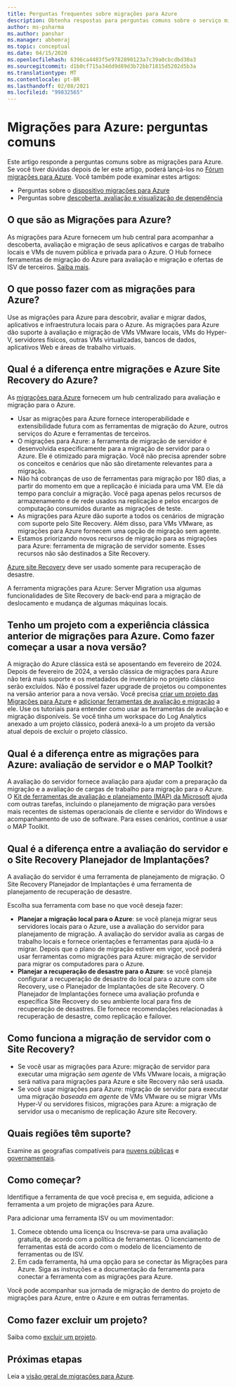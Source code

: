 ```yaml
---
title: Perguntas frequentes sobre migrações para Azure
description: Obtenha respostas para perguntas comuns sobre o serviço migrações para Azure.
author: ms-psharma
ms.author: panshar
ms.manager: abhemraj
ms.topic: conceptual
ms.date: 04/15/2020
ms.openlocfilehash: 6396ca4483f5e9782890123a7c39a0cbcdbd30a3
ms.sourcegitcommit: d1b0cf715a34dd9d89d3b72bb71815d5202d5b3a
ms.translationtype: MT
ms.contentlocale: pt-BR
ms.lasthandoff: 02/08/2021
ms.locfileid: "99832565"
---
```

# <a name="azure-migrate-common-questions"></a>Migrações para Azure: perguntas comuns

Este artigo responde a perguntas comuns sobre as migrações para Azure. Se você tiver dúvidas depois de ler este artigo, poderá lançá-los no [Fórum migrações para Azure](https://aka.ms/AzureMigrateForum). Você também pode examinar estes artigos:

- Perguntas sobre o [dispositivo migrações para Azure](common-questions-appliance.md)
- Perguntas sobre [descoberta, avaliação e visualização de dependência](common-questions-discovery-assessment.md)

## <a name="what-is-azure-migrate"></a>O que são as Migrações para Azure?

As migrações para Azure fornecem um hub central para acompanhar a descoberta, avaliação e migração de seus aplicativos e cargas de trabalho locais e VMs de nuvem pública e privada para o Azure. O Hub fornece ferramentas de migração do Azure para avaliação e migração e ofertas de ISV de terceiros. [Saiba mais](migrate-services-overview.md).

## <a name="what-can-i-do-with-azure-migrate"></a>O que posso fazer com as migrações para Azure?

Use as migrações para Azure para descobrir, avaliar e migrar dados, aplicativos e infraestrutura locais para o Azure. As migrações para Azure dão suporte à avaliação e migração de VMs VMware locais, VMs do Hyper-V, servidores físicos, outras VMs virtualizadas, bancos de dados, aplicativos Web e áreas de trabalho virtuais. 

## <a name="whats-the-difference-between-azure-migrate-and-azure-site-recovery"></a>Qual é a diferença entre migrações e Azure Site Recovery do Azure?

As [migrações para Azure](migrate-services-overview.md) fornecem um hub centralizado para avaliação e migração para o Azure. 

- Usar as migrações para Azure fornece interoperabilidade e extensibilidade futura com as ferramentas de migração do Azure, outros serviços do Azure e ferramentas de terceiros.
- O migrações para Azure: a ferramenta de migração de servidor é desenvolvida especificamente para a migração de servidor para o Azure. Ele é otimizado para migração. Você não precisa aprender sobre os conceitos e cenários que não são diretamente relevantes para a migração. 
- Não há cobranças de uso de ferramentas para migração por 180 dias, a partir do momento em que a replicação é iniciada para uma VM. Ele dá tempo para concluir a migração. Você paga apenas pelos recursos de armazenamento e de rede usados na replicação e pelos encargos de computação consumidos durante as migrações de teste.
- As migrações para Azure dão suporte a todos os cenários de migração com suporte pelo Site Recovery. Além disso, para VMs VMware, as migrações para Azure fornecem uma opção de migração sem agente.
- Estamos priorizando novos recursos de migração para as migrações para Azure: ferramenta de migração de servidor somente. Esses recursos não são destinados a Site Recovery.

[Azure site Recovery](../site-recovery/site-recovery-overview.md) deve ser usado somente para recuperação de desastre.

A ferramenta migrações para Azure: Server Migration usa algumas funcionalidades de Site Recovery de back-end para a migração de deslocamento e mudança de algumas máquinas locais.

## <a name="i-have-a-project-with-the-previous-classic-experience-of-azure-migrate-how-do-i-start-using-the-new-version"></a>Tenho um projeto com a experiência clássica anterior de migrações para Azure. Como fazer começar a usar a nova versão?

A migração do Azure clássica está se aposentando em fevereiro de 2024. Depois de fevereiro de 2024, a versão clássica de migrações para Azure não terá mais suporte e os metadados de inventário no projeto clássico serão excluídos. Não é possível fazer upgrade de projetos ou componentes na versão anterior para a nova versão. Você precisa [criar um projeto das Migrações para Azure](create-manage-projects.md) e [adicionar ferramentas de avaliação e migração](./create-manage-projects.md) a ele. Use os tutoriais para entender como usar as ferramentas de avaliação e migração disponíveis. Se você tinha um workspace do Log Analytics anexado a um projeto clássico, poderá anexá-lo a um projeto da versão atual depois de excluir o projeto clássico.

## <a name="whats-the-difference-between-azure-migrate-server-assessment-and-the-map-toolkit"></a>Qual é a diferença entre as migrações para Azure: avaliação de servidor e o MAP Toolkit?

A avaliação do servidor fornece avaliação para ajudar com a preparação da migração e a avaliação de cargas de trabalho para migração para o Azure. O [Kit de ferramentas de avaliação e planejamento (MAP) da Microsoft](https://www.microsoft.com/download/details.aspx?id=7826) ajuda com outras tarefas, incluindo o planejamento de migração para versões mais recentes de sistemas operacionais de cliente e servidor do Windows e acompanhamento de uso de software. Para esses cenários, continue a usar o MAP Toolkit.

## <a name="whats-the-difference-between-server-assessment-and-the-site-recovery-deployment-planner"></a>Qual é a diferença entre a avaliação do servidor e o Site Recovery Planejador de Implantações?

A avaliação do servidor é uma ferramenta de planejamento de migração. O Site Recovery Planejador de Implantações é uma ferramenta de planejamento de recuperação de desastre.

Escolha sua ferramenta com base no que você deseja fazer:

- **Planejar a migração local para o Azure**: se você planeja migrar seus servidores locais para o Azure, use a avaliação do servidor para planejamento de migração. A avaliação do servidor avalia as cargas de trabalho locais e fornece orientações e ferramentas para ajudá-lo a migrar. Depois que o plano de migração estiver em vigor, você poderá usar ferramentas como migrações para Azure: migração de servidor para migrar os computadores para o Azure.
- **Planejar a recuperação de desastre para o Azure**: se você planeja configurar a recuperação de desastre do local para o azure com site Recovery, use o Planejador de Implantações de site Recovery. O Planejador de Implantações fornece uma avaliação profunda e específica Site Recovery do seu ambiente local para fins de recuperação de desastres. Ele fornece recomendações relacionadas à recuperação de desastre, como replicação e failover.

## <a name="how-does-server-migration-work-with-site-recovery"></a>Como funciona a migração de servidor com o Site Recovery?

- Se você usar as migrações para Azure: migração de servidor para executar uma migração *sem agente* de VMs VMware locais, a migração será nativa para migrações para Azure e site Recovery não será usada.
- Se você usar migrações para Azure: migração de servidor para executar uma migração *baseada em agente* de VMs VMware ou se migrar VMs Hyper-V ou servidores físicos, migrações para Azure: a migração de servidor usa o mecanismo de replicação Azure site Recovery.

## <a name="which-geographies-are-supported"></a>Quais regiões têm suporte?

Examine as geografias compatíveis para [nuvens públicas](migrate-support-matrix.md#supported-geographies-public-cloud) e [governamentais](migrate-support-matrix.md#supported-geographies-azure-government).

## <a name="how-do-i-get-started"></a>Como começar?

Identifique a ferramenta de que você precisa e, em seguida, adicione a ferramenta a um projeto de migrações para Azure. 

Para adicionar uma ferramenta ISV ou um movimentador:

1. Comece obtendo uma licença ou Inscreva-se para uma avaliação gratuita, de acordo com a política de ferramentas. O licenciamento de ferramentas está de acordo com o modelo de licenciamento de ferramentas ou de ISV.
2. Em cada ferramenta, há uma opção para se conectar às Migrações para Azure. Siga as instruções e a documentação da ferramenta para conectar a ferramenta com as migrações para Azure.

Você pode acompanhar sua jornada de migração de dentro do projeto de migrações para Azure, entre o Azure e em outras ferramentas.

## <a name="how-do-i-delete-a-project"></a>Como fazer excluir um projeto?

Saiba como [excluir um projeto](how-to-delete-project.md). 

## <a name="next-steps"></a>Próximas etapas

Leia a [visão geral de migrações para Azure](migrate-services-overview.md).